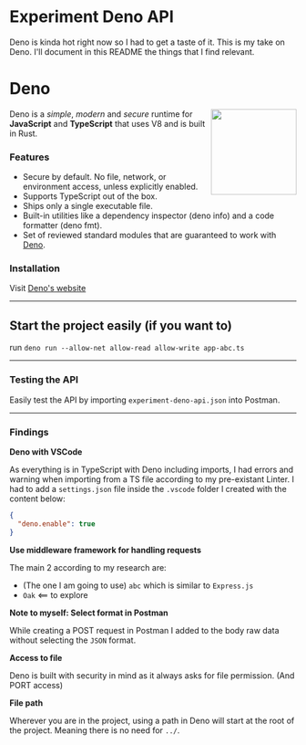 # Experiment Deno API

Deno is kinda hot right now so I had to get a taste of it. This is my take on
Deno. I'll document in this README the things that I find relevant.

# Deno

<img align="right" src="https://deno.land/logo.svg?__frsh_c=3jp2spaxhx80" height="150px">

Deno is a _simple_, _modern_ and _secure_ runtime for **JavaScript** and
**TypeScript** that uses V8 and is built in Rust.

### Features

- Secure by default. No file, network, or environment access, unless explicitly
  enabled.
- Supports TypeScript out of the box.
- Ships only a single executable file.
- Built-in utilities like a dependency inspector (deno info) and a code
  formatter (deno fmt).
- Set of reviewed standard modules that are guaranteed to work with
  [Deno](https://deno.land/std/).

### Installation

Visit [Deno's website](https://deno.land/#installation)

---

## Start the project easily (if you want to)

run `deno run --allow-net allow-read allow-write app-abc.ts`

---

### Testing the API

Easily test the API by importing `experiment-deno-api.json` into Postman.

---

### Findings

**Deno with VSCode**

As everything is in TypeScript with Deno including imports, I had errors and
warning when importing from a TS file according to my pre-existant Linter. I had
to add a `settings.json` file inside the `.vscode` folder I created with the
content below:

```json
{
  "deno.enable": true
}
```

**Use middleware framework for handling requests**

The main 2 according to my research are:

- (The one I am going to use) `abc` which is similar to `Express.js`
- `Oak` <== to explore

**Note to myself: Select format in Postman**

While creating a POST request in Postman I added to the body raw data without
selecting the `JSON` format.

**Access to file**

Deno is built with security in mind as it always asks for file permission. (And
PORT access)

**File path**

Wherever you are in the project, using a path in Deno will start at the root of the project. Meaning there is no need for `../`.
